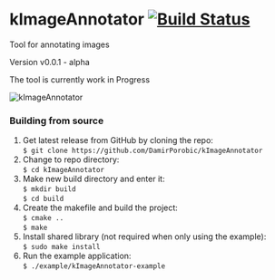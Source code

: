 # kImageAnnotator [![Build Status](https://travis-ci.org/DamirPorobic/kImageAnnotator.svg?branch=master)](https://travis-ci.org/DamirPorobic/kImageAnnotator)
Tool for annotating images

Version v0.0.1 - alpha

The tool is currently work in Progress

![kImageAnnotator](https://i.imgur.com/MlzhHkb.png "kImageAnnotator")


### Building from source
1. Get latest release from GitHub by cloning the repo:  
    `$ git clone https://github.com/DamirPorobic/kImageAnnotator`
2. Change to repo directory:  
    `$ cd kImageAnnotator`    
3. Make new build directory and enter it:  
    `$ mkdir build`  
    `$ cd build`  
4. Create the makefile and build the project:  
    `$ cmake ..`  
    `$ make`
5. Install shared library (not required when only using the example):  
    `$ sudo make install`
6. Run the example application:  
    `$ ./example/kImageAnnotator-example`

